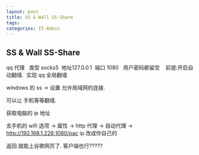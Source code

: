 ```yaml
---
layout: post
title: SS & Wall SS-Share
tags: 
categories: IT-Admin
---
```


## SS & Wall SS-Share

qq 代理   类型 socks5  地址127.0.0.1  端口 1080   用户密码都留空    前提:开启自动翻墙.  实现 qq 全局翻墙 




windows 的 ss → 设置 允许局域网的连接.

可以让 手机等等翻墙.

获取电脑的 ip 地址

去手机的 wifi 选项 → 属性 → http 代理 → 自动代理 → http://192.168.1.228:1080/pac
ip 改成你自己的

返回.就能上谷歌网页了. 客户端也行?????

